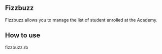 ## Fizzbuzz

Fizzbuzz allows you to manage the list of student enrolled at the Academy.

## How to use

fizzbuzz.rb
